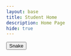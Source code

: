 ```yaml
---
layout: base
title: Student Home 
description: Home Page
hide: true
---
```


<a href="{{site.baseurl}}/Snake.md">
<button>Snake</button>
</a>